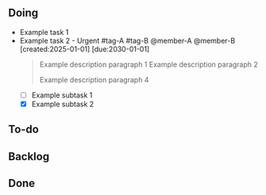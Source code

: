 ## **Doing**

- Example task 1
- Example task 2 - Urgent #tag-A #tag-B @member-A @member-B
  [created:2025-01-01] [due:2030-01-01]
  > Example description paragraph 1
  > Example description paragraph 2
  >
  > Example description paragraph 4
  - [ ] Example subtask 1
  - [x] Example subtask 2

## **To-do**



## **Backlog**



## **Done**


